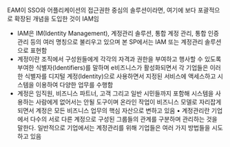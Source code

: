  EAM이 SSO와 어플리케이션의 접근권한 중심의 솔루션이라면, 여기에 보다 포괄적으로 확장된 개념을 도입한 것이 IAM임
- IAM은 IM(Identity Management), 계정관리 솔루션, 통합 계정 관리, 통합 인증 관리 등의 여러 명칭으로 불리우고 있으며 본 SP에서는 IAM 또는 계정관리 솔루션으로 표현함
- 계정이란 조직에서 구성원들에게 각각의 자격과 권한을 부여하고 행사할 수 있도록 부여한 식별자(Identifiers)를 말하며 e비즈니스가 활성화되면서 각 기업들은 이러한 식별자를 디지털 계정(Identity)으로 사용하면서 지정된 서비스에 액세스하고 시스템을 이용하여 다양한 업무를 수행함
- 계정은 임직원, 비즈니스 파트너, 고객 그리고 일반 시민들까지 포함해 시스템을 사용하는 사람에게 없어서는 안될 도구이며 온라인 작업이 비즈니스 모델로 자리잡게 되면서 계정은 모든 비즈니스 업무의 핵심 자산으로 변하고 있음
• 계정관리란 기업에서 다수의 서로 다른 계정으로 구성된 그룹들의 관계를 구분하며 관리하는 것을 말한다. 일반적으로 기업에서는 계정관리를 위해 기업들은 여러 가지 방법들을 시도하고 있음
